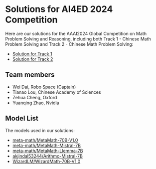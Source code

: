 # Solutions for AI4ED 2024 Competition

Here are our solutions for the AAAI2024 Global Competition on Math Problem Solving and Reasoning, including both Track 1 - Chinese Math Problem Solving and Track 2 - Chinese Math Problem Solving:
- [Solution for Track 1](https://github.com/loveisp/ai4ed2024sol/tree/master/Track1)
- [Solution for Track 2](https://github.com/loveisp/ai4ed2024sol/tree/master/Track2)

## Team members

- Wei Dai, Robo Space (Captain)
- Tianao Lou, Chinese Academy of Sciences
- Zehua Cheng, Oxford
- Yuanqing Zhao, Nvidia

## Model List

The models used in our solutions:
- [meta-math/MetaMath-70B-V1.0](https://huggingface.co/meta-math/MetaMath-70B-V1.0)
- [meta-math/MetaMath-Mistral-7B](https://huggingface.co/meta-math/MetaMath-Mistral-7B)
- [meta-math/MetaMath-Llemma-7B](https://huggingface.co/meta-math/MetaMath-Llemma-7B)
- [akjindal53244/Arithmo-Mistral-7B](https://huggingface.co/akjindal53244/Arithmo-Mistral-7B)
- [WizardLM/WizardMath-70B-V1.0](https://huggingface.co/WizardLM/WizardMath-70B-V1.0)